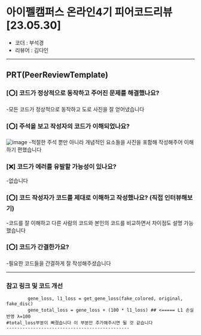 # 아이펠캠퍼스 온라인4기 피어코드리뷰[23.05.30]

- 코더 : 부석경
- 리뷰어 : 김다인

---------------------------------------------
## **PRT(PeerReviewTemplate)**

### **[⭕] 코드가 정상적으로 동작하고 주어진 문제를 해결했나요?**
  -모든 코드가 정상적으로 동작하고 도로 사진을 잘 얻어냈습니다

### **[⭕] 주석을 보고 작성자의 코드가 이해되었나요?**
  ![image](https://github.com/JeJuBOO/Aiffel_Nodes/assets/94978101/0a06f862-0824-4d93-bfea-0a604969855b)
   -적절한 주석 뿐만 아니라 개념적인 요소들을 사진을 포함해 작성해주어 이해하기 편했습니다

### **[❌] 코드가 에러를 유발할 가능성이 있나요?**
  -없습니다

### **[⭕] 코드 작성자가 코드를 제대로 이해하고 작성했나요?** (직접 인터뷰해보기)
  -코드를 잘 이해하고 다른 사람의 코드와 본인의 코드를 비교하면서 차이점도 설명 가능했습니다

### **[⭕] 코드가 간결한가요?**
  -필요한 코드들을 간결하게 잘 작성해주셨습니다 

----------------------------------------------
### **참고 링크 및 코드 개선**

```# Generator 손실 계산
        gene_loss, l1_loss = get_gene_loss(fake_colored, original, fake_disc)
        gene_total_loss = gene_loss + (100 * l1_loss) ## <===== L1 손실 반영 λ=100
#total_loss부분이 빠졌습니다 이 부분만 추가해주시면 될 것 같습니다
----------------------------------------------
